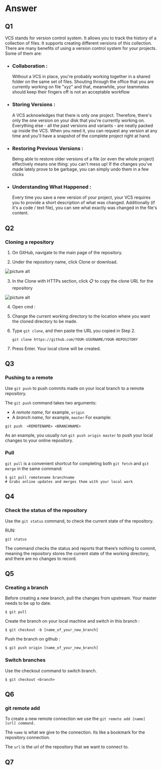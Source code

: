 # Answer

## Q1
VCS stands for  version control system. It allows you to track the history of a collection of files. It supports creating different versions of this collection.
There are many benefits of using a version control system for your projects. Some of them are:
* ### Collaboration :
  Without a VCS in place, you're probably working together in a shared folder on the same set of files. Shouting through the office that  you are currently working on file "xyz" and that, meanwhile, your teammates should keep their fingers off is not an acceptable workflow
* ### Storing Versions : 
  A VCS acknowledges that there is only one project. Therefore, there's only the one version on your disk that you're currently working on. Everything else - all the past versions and variants - are neatly packed up inside the VCS. When you need it, you can request any version at any time and you'll have a snapshot of the complete project right at hand.
* ### Restoring Previous Versions : 
  Being able to restore older versions of a file (or even the whole project) effectively means one thing: you can't mess up! If the changes you've made lately prove to be garbage, you can simply undo them in a few clicks
* ### Understanding What Happened : 
  Every time you save a new version of your project, your VCS requires you to provide a short description of what was changed. Additionally (if it's a code / text file), you can see what exactly was changed in the file's content.


## Q2
### Cloning a repository
1. On GitHub, navigate to the main page of the repository.

2. Under the repository name, click Clone or download.

  ![picture alt](https://help.github.com/assets/images/help/repository/clone-repo-clone-url-button.png)

3. In the Clone with HTTPs section, click :clipboard: to copy the clone URL for the repository

  ![picture alt](https://help.github.com/assets/images/help/repository/https-url-clone.png)
  
4. Open cmd :

5. Change the current working directory to the location where you want the cloned directory to be made.

6. Type `git clone`, and then paste the URL you copied in Step 2.
   ```
   git clone https://github.com/YOUR-USERNAME/YOUR-REPOSITORY
   ```
7. Press Enter. Your local clone will be created.


## Q3
### Pushing to a remote
Use `git push` to push commits made on your local branch to a remote repository.

The `git push` command takes two arguments:

* A *remote name*, for example, `origin`
* A *branch name*, for example, `master`
For example:
```
git push  <REMOTENAME> <BRANCHNAME>
```
As an example, you usually run `git push origin master` to push your local changes to your online repository.

### Pull
`git pull` is a convenient shortcut for completing both `git fetch` and `git merge` in the same command:
```
$ git pull remotename branchname
# Grabs online updates and merges them with your local work
```


## Q4
### Check the status of the repository
Use the `git status` command, to check the current state of the repository.

RUN:
```
git status
```
The command checks the status and reports that there’s nothing to commit, meaning the repository stores the current state of the working directory, and there are no changes to record.


## Q5
### Creating a branch
Before creating a new branch, pull the changes from upstream. Your master needs to be up to date.
```
$ git pull
````
Create the branch on your local machine and switch in this branch :
```
$ git checkout -b [name_of_your_new_branch]
```
Push the branch on github :
```
$ git push origin [name_of_your_new_branch]
```
### Switch branches
Use the checkout command to switch branch.
```
$ git checkout <branch>
```


## Q6
### git remote add
To create a new remote connection we use the ```git remote add [name] [url] command.```

The `name` is what we give to the connection. Its like a bookmark for the repository connection.

The `url` is the url of the repository that we want to connect to.


## Q7
